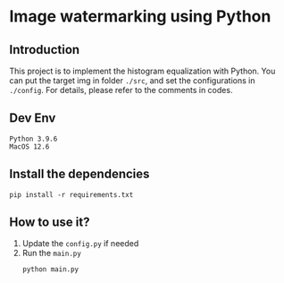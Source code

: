 # Image watermarking using Python
## Introduction
This project is to implement the histogram equalization with Python. You can put the target img in folder `./src`, and set the configurations in `./config`. For details, please refer to the comments in codes.

## Dev Env
```
Python 3.9.6
MacOS 12.6
```

## Install the dependencies
```
pip install -r requirements.txt
```

## How to use it?
1. Update the `config.py` if needed
2. Run the `main.py`
    ```
    python main.py
    ```